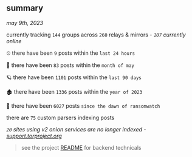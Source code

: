 
## summary
_may 9th, 2023_

currently tracking `144` groups across `260` relays & mirrors - _`107` currently online_

⏲ there have been `9` posts within the `last 24 hours`

🦈 there have been `83` posts within the `month of may`

🪐 there have been `1101` posts within the `last 90 days`

🏚 there have been `1336` posts within the `year of 2023`

🦕 there have been `6027` posts `since the dawn of ransomwatch`

there are `75` custom parsers indexing posts

_`20` sites using v2 onion services are no longer indexed - [support.torproject.org](https://support.torproject.org/onionservices/v2-deprecation/)_

> see the project [README](https://github.com/joshhighet/ransomwatch#ransomwatch--) for backend technicals
